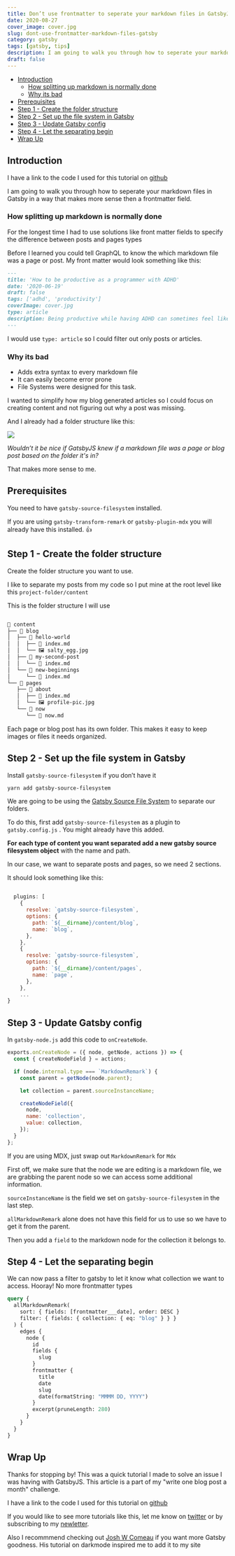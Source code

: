 ```yaml
---
title: Don’t use frontmatter to seperate your markdown files in GatsbyJS - Use the file system
date: 2020-08-27
cover_image: cover.jpg
slug: dont-use-frontmatter-markdown-files-gatsby
category: gatsby
tags: [gatsby, tips]
description: I am going to walk you through how to seperate your markdown files in Gatsby in a way that more sense then a frontmatter field
draft: false
---
```


- [Introduction](#introduction)
  - [How splitting up markdown is normally done](#how-splitting-up-markdown-is-normally-done)
  - [Why its bad](#why-its-bad)
- [Prerequisites](#prerequisites)
- [Step 1 - Create the folder structure](#step-1---create-the-folder-structure)
- [Step 2 - Set up the file system in Gatsby](#step-2---set-up-the-file-system-in-gatsby)
- [Step 3 - Update Gatsby config](#step-3---update-gatsby-config)
- [Step 4 - Let the separating begin](#step-4---let-the-separating-begin)
- [Wrap Up](#wrap-up)

## Introduction

I have a link to the code I used for this tutorial on [github](https://github.com/GeorgeNance/seperating-markdown-by-folder-example)

I am going to walk you through how to seperate your markdown files in Gatsby in a way that makes more sense then a frontmatter field.

### How splitting up markdown is normally done

For the longest time I had to use solutions like front matter fields to specify the difference between posts and pages types

Before I learned you could tell GraphQL to know the which markdown file was a page or post. My front matter would look something like this:

```markdown
---
title: 'How to be productive as a programmer with ADHD'
date: '2020-06-19'
draft: false
tags: ['adhd', 'productivity']
coverImage: cover.jpg
type: article
description: Being productive while having ADHD can sometimes feel like a colossal task.
---
```

I would use `type: article` so I could filter out only posts or articles.

### Why its bad

- Adds extra syntax to every markdown file
- It can easily become error prone
- File Systems were designed for this task.

I wanted to simplify how my blog generated articles so I could focus on creating content and not figuring out why a post was missing.

And I already had a folder structure like this:

![](/img/articles/./my-folder-structure.png)

_Wouldn’t it be nice if GatsbyJS knew if a markdown file was a page or blog post based on the folder it's in?_

That makes more sense to me.

## Prerequisites

You need to have `gatsby-source-filesystem` installed.

If you are using `gatsby-transform-remark` or `gatsby-plugin-mdx` you will already have this installed. 👍

## Step 1 - Create the folder structure

Create the folder structure you want to use.

I like to separate my posts from my code so I put mine at the root level like this
`project-folder/content`

This is the folder structure I will use

```bash

📂 content
├── 📂 blog
│  ├── 📂 hello-world
│  │  ├── 📄 index.md
│  │  └── 🖼 salty_egg.jpg
│  ├── 📂 my-second-post
│  │  └── 📄 index.md
│  └── 📂 new-beginnings
│     └── 📄 index.md
└── 📂 pages
   ├── 📂 about
   │  ├── 📄 index.md
   │  └── 🖼 profile-pic.jpg
   └── 📂 now
      └── 📄 now.md

```

Each page or blog post has its own folder. This makes it easy to keep images or files it needs organized.

## Step 2 - Set up the file system in Gatsby

Install `gatsby-source-filesystem` if you don’t have it

```bash
yarn add gatsby-source-filesystem
```

We are going to be using the [Gatsby Source File System](https://www.gatsbyjs.com/plugins/gatsby-source-filesystem/) to separate our folders.

To do this, first add `gatsby-source-filesystem` as a plugin to `gatsby.config.js` . You might already have this added.

**For each type of content you want separated add a new gatsby source filesystem object** with the name and path.

In our case, we want to separate posts and pages, so we need 2 sections.

It should look something like this:

```js

  plugins: [
    {
      resolve: `gatsby-source-filesystem`,
      options: {
        path: `${__dirname}/content/blog`,
        name: `blog`,
      },
    },
    {
      resolve: `gatsby-source-filesystem`,
      options: {
        path: `${__dirname}/content/pages`,
        name: `page`,
      },
    },
	...
}
```

## Step 3 - Update Gatsby config

In `gatsby-node.js` add this code to `onCreateNode`.

```js
exports.onCreateNode = ({ node, getNode, actions }) => {
  const { createNodeField } = actions;

  if (node.internal.type === `MarkdownRemark`) {
    const parent = getNode(node.parent);

    let collection = parent.sourceInstanceName;

    createNodeField({
      node,
      name: 'collection',
      value: collection,
    });
  }
};
```

If you are using MDX, just swap out `MarkdownRemark` for `Mdx`

First off, we make sure that the node we are editing is a markdown file, we are grabbing the parent node so we can access some additional information.

`sourceInstanceName` is the field we set on `gatsby-source-filesystem` in the last step.

`allMarkdownRemark` alone does not have this field for us to use so we have to get it from the parent.

Then you add a `field` to the markdown node for the collection it belongs to.

## Step 4 - Let the separating begin

We can now pass a filter to gatsby to let it know what collection we want to access. Hooray! No more frontmatter types

```graphql
query {
  allMarkdownRemark(
    sort: { fields: [frontmatter___date], order: DESC }
    filter: { fields: { collection: { eq: "blog" } } }
  ) {
    edges {
      node {
        id
        fields {
          slug
        }
        frontmatter {
          title
          date
          slug
          date(formatString: "MMMM DD, YYYY")
        }
        excerpt(pruneLength: 280)
      }
    }
  }
}
```



## Wrap Up

Thanks for stopping by! This was a quick tutorial I made to solve an issue I was having with GatsbyJS. This article is a part of my "write one blog post a month" challenge.

I have a link to the code I used for this tutorial on [github](https://github.com/GeorgeNance/seperating-markdown-by-folder-example)

If you would like to see more tutorials like this, let me know on [twitter](http://twitter.com/geonance) or by subscribing to my [newletter](/subscribe).

Also I recommmend checking out [Josh W Comeau](https://joshwcomeau.com/) if you want more Gatsby goodness. His tutorial on darkmode inspired me to add it to my site


